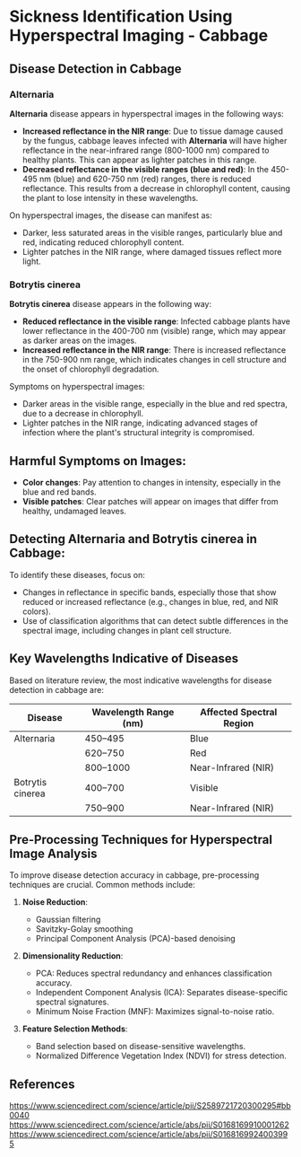 # Sickness Identification Using Hyperspectral Imaging - Cabbage

## Disease Detection in Cabbage

### **Alternaria**
**Alternaria** disease appears in hyperspectral images in the following ways:

- **Increased reflectance in the NIR range**: Due to tissue damage caused by the fungus, cabbage leaves infected with **Alternaria** will have higher reflectance in the near-infrared range (800-1000 nm) compared to healthy plants. This can appear as lighter patches in this range.
- **Decreased reflectance in the visible ranges (blue and red)**: In the 450-495 nm (blue) and 620-750 nm (red) ranges, there is reduced reflectance. This results from a decrease in chlorophyll content, causing the plant to lose intensity in these wavelengths.

On hyperspectral images, the disease can manifest as:
- Darker, less saturated areas in the visible ranges, particularly blue and red, indicating reduced chlorophyll content.
- Lighter patches in the NIR range, where damaged tissues reflect more light.

### **Botrytis cinerea**
**Botrytis cinerea** disease appears in the following way:

- **Reduced reflectance in the visible range**: Infected cabbage plants have lower reflectance in the 400-700 nm (visible) range, which may appear as darker areas on the images.
- **Increased reflectance in the NIR range**: There is increased reflectance in the 750-900 nm range, which indicates changes in cell structure and the onset of chlorophyll degradation.

Symptoms on hyperspectral images:
- Darker areas in the visible range, especially in the blue and red spectra, due to a decrease in chlorophyll.
- Lighter patches in the NIR range, indicating advanced stages of infection where the plant's structural integrity is compromised.

## Harmful Symptoms on Images:
- **Color changes**: Pay attention to changes in intensity, especially in the blue and red bands.
- **Visible patches**: Clear patches will appear on images that differ from healthy, undamaged leaves.

## Detecting Alternaria and Botrytis cinerea in Cabbage:
To identify these diseases, focus on:
- Changes in reflectance in specific bands, especially those that show reduced or increased reflectance (e.g., changes in blue, red, and NIR colors).
- Use of classification algorithms that can detect subtle differences in the spectral image, including changes in plant cell structure.


## Key Wavelengths Indicative of Diseases
Based on literature review, the most indicative wavelengths for disease detection in cabbage are:

| Disease           | Wavelength Range (nm) | Affected Spectral Region |
|------------------|---------------------|-------------------------|
| Alternaria       | 450–495             | Blue                   |
|        | 620–750             | Red                    |
|        | 800–1000            | Near-Infrared (NIR)    |
| Botrytis cinerea | 400–700             | Visible                |
|  | 750–900             | Near-Infrared (NIR)    |

## Pre-Processing Techniques for Hyperspectral Image Analysis
To improve disease detection accuracy in cabbage, pre-processing techniques are crucial. Common methods include:

1. **Noise Reduction**:
   - Gaussian filtering
   - Savitzky-Golay smoothing
   - Principal Component Analysis (PCA)-based denoising

2. **Dimensionality Reduction**:
   - PCA: Reduces spectral redundancy and enhances classification accuracy.
   - Independent Component Analysis (ICA): Separates disease-specific spectral signatures.
   - Minimum Noise Fraction (MNF): Maximizes signal-to-noise ratio.

3. **Feature Selection Methods**:
   - Band selection based on disease-sensitive wavelengths.
   - Normalized Difference Vegetation Index (NDVI) for stress detection.

## References
https://www.sciencedirect.com/science/article/pii/S2589721720300295#bb0040
https://www.sciencedirect.com/science/article/abs/pii/S0168169910001262
https://www.sciencedirect.com/science/article/abs/pii/S0168169924003995
